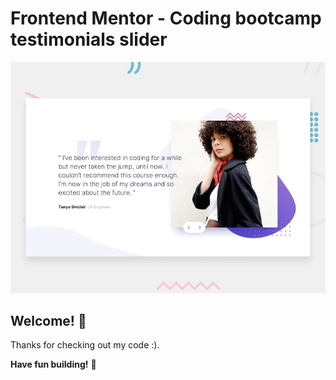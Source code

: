 # Frontend Mentor - Coding bootcamp testimonials slider

![Design preview for the Coding bootcamp testimonials slider coding challenge](./design/desktop-preview.jpg)

## Welcome! 👋

Thanks for checking out my code :).

**Have fun building!** 🚀
